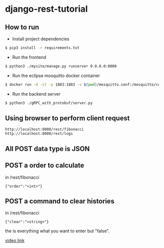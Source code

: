 # django-rest-tutorial

## How to run
- Install project dependencies
```bash
$ pip3 install -r requirements.txt
```
- Run the frontend
```bash
$ python3 ./mysite/manage.py runserver 0.0.0.0:8000
```
- Run the eclipse mosquitto docker container
```bash
$ docker run -d -it -p 1883:1883 -v $(pwd)/mosquitto.conf:/mosquitto/config/mosquitto.conf eclipse-mosquitto
```
- Run the backend server
```bash
$ python3 ./gRPC_with_protobuf/server.py
```

## Using browser to perform client request
```
http://localhost:8000/rest/fibonacci 
http://localhost:8000/rest/logs

```
## All POST data type is JSON
## POST a order to calculate
in /rest/fibonacci
```
{"order":"<int>"}
```
## POST a command to clear histories
in /rest/fibonacci
```
{"clear":"<string>"}
```
the <string> is everything what you want to enter but "false".

[video link](https://drive.google.com/file/d/1l92_I2Am2UJ-7WoiIZP5XF_Cd19wFgx9/view?usp=sharing)